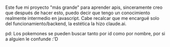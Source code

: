 Este fue mi proyecto "más grande" para aprender apis, sinceramente creo que después de hacer esto, puedo decir que tengo un conocimiento realmente intermedio en javascript.
Cabe recalcar que me encargué solo del funcionamiento/backend, la estética la hizo claude.ai.

pd: Los pokemones se pueden buscar tanto por id como por nombre, por si a alguien le confunde :'D
